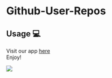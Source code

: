 # Github-User-Repos

## Usage 💻
Visit our app [here](https://github-reporadar.netlify.app/)   
Enjoy!

![](https://c.tenor.com/zenjhCdEDtkAAAAC/pokemon-happy.gif)
